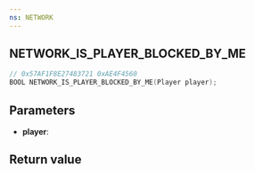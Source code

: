 ```yaml
---
ns: NETWORK
---
```

## NETWORK_IS_PLAYER_BLOCKED_BY_ME

```c
// 0x57AF1F8E27483721 0xAE4F4560
BOOL NETWORK_IS_PLAYER_BLOCKED_BY_ME(Player player);
```


## Parameters
* **player**: 

## Return value
